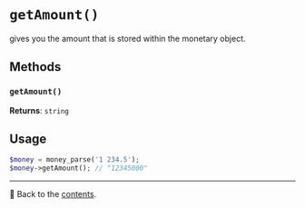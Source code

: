 # `getAmount()`
gives you the amount that is stored within the monetary object.

## Methods

### `getAmount()`

**Returns**: `string`

## Usage

```php
$money = money_parse('1 234.5');
$money->getAmount(); // "12345000"
```

---

📌 Back to the [contents](/docs/04_money/README.md).

